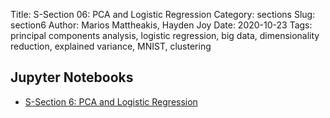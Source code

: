 Title: S-Section 06: PCA and Logistic Regression
Category: sections
Slug: section6
Author: Marios Mattheakis, Hayden Joy
Date: 2020-10-23
Tags:  principal components analysis, logistic regression, big data, dimensionality  reduction, explained variance, MNIST, clustering

## Jupyter Notebooks

- [S-Section 6: PCA and Logistic Regression]({static}notebook/cs109a_section_6.ipynb)
